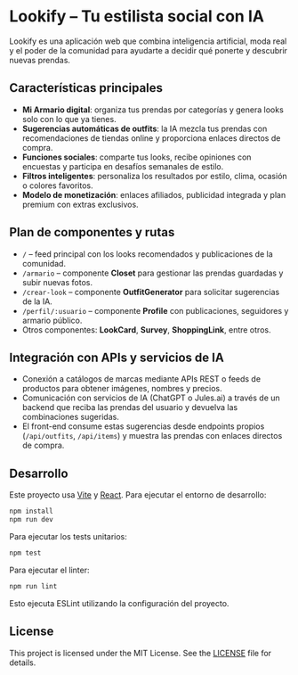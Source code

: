 # Lookify – Tu estilista social con IA

Lookify es una aplicación web que combina inteligencia artificial, moda real y el poder de la comunidad para ayudarte a decidir qué ponerte y descubrir nuevas prendas.

## Características principales
- **Mi Armario digital**: organiza tus prendas por categorías y genera looks solo con lo que ya tienes.
- **Sugerencias automáticas de outfits**: la IA mezcla tus prendas con recomendaciones de tiendas online y proporciona enlaces directos de compra.
- **Funciones sociales**: comparte tus looks, recibe opiniones con encuestas y participa en desafíos semanales de estilo.
- **Filtros inteligentes**: personaliza los resultados por estilo, clima, ocasión o colores favoritos.
- **Modelo de monetización**: enlaces afiliados, publicidad integrada y plan premium con extras exclusivos.

## Plan de componentes y rutas
- `/` – feed principal con los looks recomendados y publicaciones de la comunidad.
- `/armario` – componente **Closet** para gestionar las prendas guardadas y subir nuevas fotos.
- `/crear-look` – componente **OutfitGenerator** para solicitar sugerencias de la IA.
- `/perfil/:usuario` – componente **Profile** con publicaciones, seguidores y armario público.
- Otros componentes: **LookCard**, **Survey**, **ShoppingLink**, entre otros.

## Integración con APIs y servicios de IA
- Conexión a catálogos de marcas mediante APIs REST o feeds de productos para obtener imágenes, nombres y precios.
- Comunicación con servicios de IA (ChatGPT o Jules.ai) a través de un backend que reciba las prendas del usuario y devuelva las combinaciones sugeridas.
- El front-end consume estas sugerencias desde endpoints propios (`/api/outfits`, `/api/items`) y muestra las prendas con enlaces directos de compra.

## Desarrollo
Este proyecto usa [Vite](https://vitejs.dev/) y [React](https://react.dev). Para ejecutar el entorno de desarrollo:

```bash
npm install
npm run dev
```

Para ejecutar los tests unitarios:

```bash
npm test
```

Para ejecutar el linter:

```bash
npm run lint
```

Esto ejecuta ESLint utilizando la configuración del proyecto.

## License

This project is licensed under the MIT License. See the [LICENSE](LICENSE) file for details.
